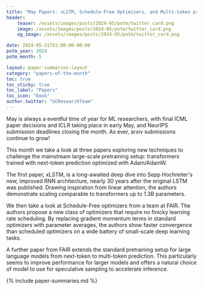 ```yaml
---
title: "May Papers: xLSTM, Schedule-Free Optimizers, and Multi-token prediction"
header:
    teaser: /assets/images/posts/2024-05/potm/twitter_card.png
    image: /assets/images/posts/2024-05/potm/twitter_card.png
    og_image: /assets/images/posts/2024-05/potm/twitter_card.png

date: 2024-05-31T01:00:00-00:00
potm_year: 2024
potm_month: 5

layout: paper-summaries-layout
category: "papers-of-the-month"
toc: true
toc_sticky: true
toc_label: "Papers"
toc_icon: "book"
author.twitter: "GCResearchTeam"
---
```


May is always a eventful time of year for ML researchers, with final ICML paper decisions and ICLR taking place in early May, and NeurIPS submission deadlines closing the month. As ever, arxiv submissions continue to grow!

This month we take a look at three papers exploring new techniques to challenge the mainstream large-scale pretraining setup: transformers trained with next-token prediction optimized with Adam/AdamW.

The first paper, xLSTM, is a long-awaited deep dive into Sepp Hochreiter's new, improved RNN architecture, nearly 30 years after the original LSTM was published. Drawing inspiration from linear attention, the authors demonstrate scaling comparable to transformers up to 1.3B parameters.

We then take a look at Schedule-Free optimizers from a team at FAIR. The authors propose a new class of optimizers that require no finicky learning rate scheduling. By replacing gradient momentum terms in standard optimizers with parameter averages, the authors show faster convergence than scheduled optimizers on a wide battery of small-scale deep learning tasks.

A further paper from FAIR extends the standard pretraining setup for large language models from next-token to multi-token prediction. This particularly seems to improve performance for larger models and offers a natural choice of model to use for speculative sampling to accelerate inference. 

{% include paper-summaries.md %}
